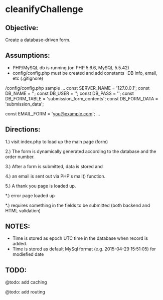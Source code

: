 # cleanifyChallenge
 
## Objective: 

Create a database-driven form.

## Assumptions:

* PHP/MySQL db is running (on PHP 5.6.6, MySQL 5.5.42)
* config/config.php must be created and add constants -DB info, email, etc (.gitignore)

/config/config.php sample ...
 const SERVER_NAME = '127.0.0.1';
 const DB_NAME = '';
 const DB_USER = '';
 const DB_PASS = '';
 const DB_FORM_TABLE = 'submission_form_contents';
 const DB_FORM_DATA = 'submission_data';
 
 const EMAIL_FORM = 'you@example.com';
 ...
 
## Directions: 

 1.) visit index.php to load up the main page (form)
 
 2.) The form is dynamically generated according to the database and the order number.
 
 3.) After a form is submitted, data is stored and 
 
 4.) an email is sent out via PHP's mail() function.
 
 5.) A thank you page is loaded up.
 
 *.) error page loaded up 
 
 *.) requires something in the fields to be submitted (both backend and HTML validation)

## NOTES:

* Time is stored as epoch UTC time in the database when record is added.
* Time is stored as default MySql format (e.g. 2015-04-29 15:51:05) for modiefied date

## TODO:

@todo: add caching

@todo: add routing
